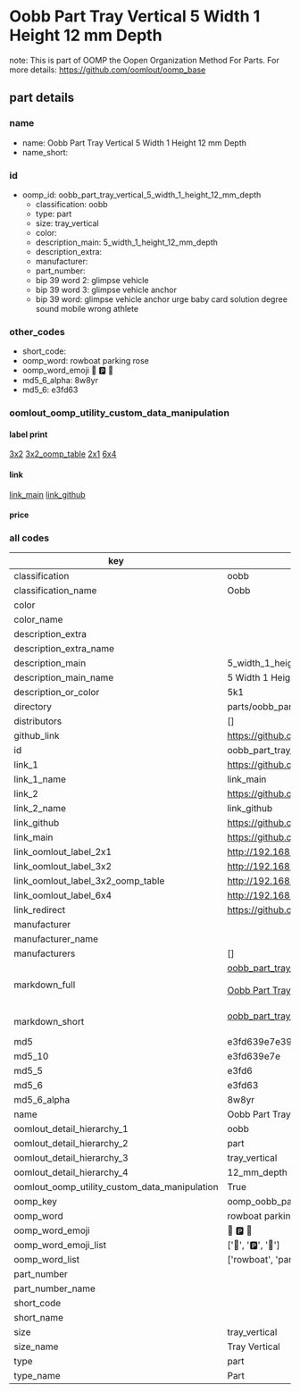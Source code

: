 # Oobb Part Tray Vertical 5 Width 1 Height 12 mm Depth  

note: This is part of OOMP the Oopen Organization Method For Parts. For more details: https://github.com/oomlout/oomp_base

##  part details
  







### name
* name: Oobb Part Tray Vertical 5 Width 1 Height 12 mm Depth
* name_short: 
### id
* oomp_id: oobb_part_tray_vertical_5_width_1_height_12_mm_depth
  * classification: oobb
  * type: part
  * size: tray_vertical
  * color: 
  * description_main: 5_width_1_height_12_mm_depth
  * description_extra: 
  * manufacturer: 
  * part_number: 
  * bip 39 word 2: glimpse vehicle
  * bip 39 word 3: glimpse vehicle anchor
  * bip 39 word: glimpse vehicle anchor urge baby card solution degree sound mobile wrong athlete

### other_codes
* short_code: 
* oomp_word: rowboat parking rose
* oomp_word_emoji :rowboat: :parking: :rose:
* md5_6_alpha: 8w8yr
* md5_6: e3fd63






### oomlout_oomp_utility_custom_data_manipulation
#### label print
[3x2](http://192.168.1.245:1112/?label=oomp%208w8yr)
[3x2_oomp_table](http://192.168.1.108:1112/?label=oomp%208w8yr)
[2x1](http://192.168.1.242:1112/?label=oomp%208w8yr)
[6x4](http://192.168.1.55:1112/?label=oomp%208w8yr)    

#### link

[link_main](https://github.com/oomlout/oomlout_oomp_version_1_messy/tree/main/parts/oobb_part_tray_vertical_5_width_1_height_12_mm_depth) [link_github](https://github.com/oomlout/oomlout_oomp_version_1_messy/tree/main/parts/oobb_part_tray_vertical_5_width_1_height_12_mm_depth)                             

#### price







### all codes 
| key | value |  
| --- | --- |  
| classification | oobb |  
| classification_name | Oobb |  
| color |  |  
| color_name |  |  
| description_extra |  |  
| description_extra_name |  |  
| description_main | 5_width_1_height_12_mm_depth |  
| description_main_name | 5 Width 1 Height 12 mm Depth |  
| description_or_color | 5k1 |  
| directory | parts/oobb_part_tray_vertical_5_width_1_height_12_mm_depth |  
| distributors | [] |  
| github_link | https://github.com/oomlout/oomlout_oomp_part_src/tree/main/parts/oobb_part_tray_vertical_5_width_1_height_12_mm_depth |  
| id | oobb_part_tray_vertical_5_width_1_height_12_mm_depth |  
| link_1 | https://github.com/oomlout/oomlout_oomp_version_1_messy/tree/main/parts/oobb_part_tray_vertical_5_width_1_height_12_mm_depth |  
| link_1_name | link_main |  
| link_2 | https://github.com/oomlout/oomlout_oomp_version_1_messy/tree/main/parts/oobb_part_tray_vertical_5_width_1_height_12_mm_depth |  
| link_2_name | link_github |  
| link_github | https://github.com/oomlout/oomlout_oomp_version_1_messy/tree/main/parts/oobb_part_tray_vertical_5_width_1_height_12_mm_depth |  
| link_main | https://github.com/oomlout/oomlout_oomp_version_1_messy/tree/main/parts/oobb_part_tray_vertical_5_width_1_height_12_mm_depth |  
| link_oomlout_label_2x1 | http://192.168.1.242:1112/?label=oomp%208w8yr |  
| link_oomlout_label_3x2 | http://192.168.1.245:1112/?label=oomp%208w8yr |  
| link_oomlout_label_3x2_oomp_table | http://192.168.1.108:1112/?label=oomp%208w8yr |  
| link_oomlout_label_6x4 | http://192.168.1.55:1112/?label=oomp%208w8yr |  
| link_redirect | https://github.com/oomlout/oomlout_oomp_version_1_messy/tree/main/parts/oobb_part_tray_vertical_5_width_1_height_12_mm_depth |  
| manufacturer |  |  
| manufacturer_name |  |  
| manufacturers | [] |  
| markdown_full | [oobb_part_tray_vertical_5_width_1_height_12_mm_depth](none)<br>[](none)<br>[Oobb Part Tray Vertical 5 Width 1 Height 12 Mm Depth](none)<br><br> |  
| markdown_short | [oobb_part_tray_vertical_5_width_1_height_12_mm_depth](none)<br><br> |  
| md5 | e3fd639e7e39d9d88a088ef610fc7b19 |  
| md5_10 | e3fd639e7e |  
| md5_5 | e3fd6 |  
| md5_6 | e3fd63 |  
| md5_6_alpha | 8w8yr |  
| name | Oobb Part Tray Vertical 5 Width 1 Height 12 mm Depth |  
| oomlout_detail_hierarchy_1 | oobb |  
| oomlout_detail_hierarchy_2 | part |  
| oomlout_detail_hierarchy_3 | tray_vertical |  
| oomlout_detail_hierarchy_4 | 12_mm_depth |  
| oomlout_oomp_utility_custom_data_manipulation | True |  
| oomp_key | oomp_oobb_part_tray_vertical_5_width_1_height_12_mm_depth |  
| oomp_word | rowboat parking rose |  
| oomp_word_emoji | :rowboat: :parking: :rose: |  
| oomp_word_emoji_list | [':rowboat:', ':parking:', ':rose:'] |  
| oomp_word_list | ['rowboat', 'parking', 'rose'] |  
| part_number |  |  
| part_number_name |  |  
| short_code |  |  
| short_name |  |  
| size | tray_vertical |  
| size_name | Tray Vertical |  
| type | part |  
| type_name | Part |  
